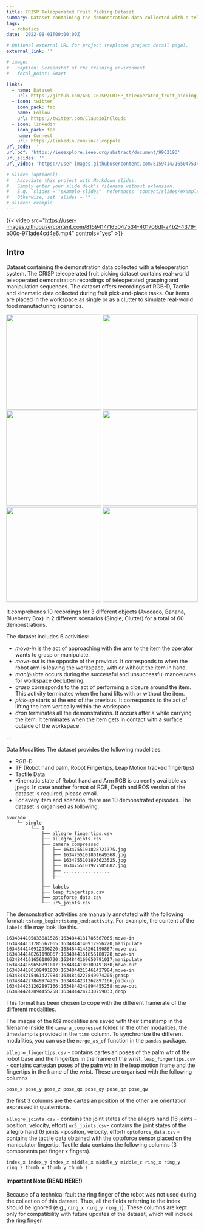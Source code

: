```yaml
---
title: CRISP Teleoperated Fruit Picking Dataset
summary: Dataset containing the demonstration data collected with a teleoperation system. The CRISP teleoperated fruit picking dataset contains real-world teleoperated demonstration recordings of teleoperated grasping and manipulation sequences. The dataset offers recordings of RGB-D, Tactile and kinematic data collected during fruit pick-and-place tasks. Our items are placed in the workspace as single or as a clutter to simulate real-world food manufacturing scenarios.
tags:
  - robotics
date: '2022-08-01T00:00:00Z'

# Optional external URL for project (replaces project detail page).
external_link: ''

# image:
#   caption: Screenshot of the training environment.
#   focal_point: Smart

links:
  - name: Dataset
    url: https://github.com/ARQ-CRISP/CRISP_teleoperated_fruit_picking_dataset
  - icon: twitter
    icon_pack: fab
    name: Follow
    url: https://twitter.com/ClaudioInClouds
  - icon: linkedin
    icon_pack: fab
    name: Connect
    url: https://linkedin.com/in/clcoppola
url_code: ''
url_pdf: 'https://ieeexplore.ieee.org/abstract/document/9962193'
url_slides: ''
url_video: 'https://user-images.githubusercontent.com/8159414/165047534-401706df-a4b2-4379-b00c-971ade4cd4e6.mp4'

# Slides (optional).
#   Associate this project with Markdown slides.
#   Simply enter your slide deck's filename without extension.
#   E.g. `slides = "example-slides"` references `content/slides/example-slides.md`.
#   Otherwise, set `slides = ""`.
# slides: example
---
```

{{< video src="https://user-images.githubusercontent.com/8159414/165047534-401706df-a4b2-4379-b00c-971ade4cd4e6.mp4" controls="yes" >}}

## Intro
Dataset containing the demonstration data collected with a teleoperation system. The CRISP teleoperated fruit picking dataset contains real-world teleoperated demonstration recordings of teleoperated grasping and manipulation sequences. The dataset offers recordings of RGB-D, Tactile and kinematic data collected during fruit pick-and-place tasks. Our items are placed in the workspace as single or as a clutter to simulate real-world food manufacturing scenarios.

<p align="left">
<img src="https://user-images.githubusercontent.com/8159414/160737307-b697d4ef-38dd-4dae-8462-6f2a58e23ec7.jpg" width="250">
<img src="https://user-images.githubusercontent.com/8159414/160737333-fd431d5d-6fcc-4c06-bc8b-baf9a157c0f5.jpg" width="250"> <img src="https://user-images.githubusercontent.com/8159414/160737357-1b468612-64c4-401f-b699-704eaefb7544.jpg" width="250">
<img src="https://user-images.githubusercontent.com/8159414/160737376-1381a664-d08e-4c7b-8d09-e8960c27d854.jpg" width="250"> <img src="https://user-images.githubusercontent.com/8159414/160737387-900cec29-1712-4090-afdf-26502b4cbd7c.jpg" width="250"> <img src="https://user-images.githubusercontent.com/8159414/160737395-2d649ddd-2a0b-4acb-91e4-2c137705f133.jpg" width="250">
</p>


It comprehends 10 recordings for 3 different objects (Avocado, Banana, Blueberry Box) in 2 different scenarios (Single, Clutter) for a total of 60 demonstrations.

The dataset includes 6 activities:

- *move-in* is the act of approaching with the arm to the item the operator wants to grasp or manipulate.
- *move-out* is the opposite of the previous. It corresponds to when the robot arm is leaving the workspace, with or without the item in hand.
- *manipulate* occurs during the successful and unsuccessful manoeuvres for workspace decluttering.
- *grasp* corresponds to the act of performing a closure around the item. This activity terminates when the hand lifts with or without the item.
- *pick-up* starts at the end of the previous. It corresponds to the act of lifting the item vertically within the workspace.
- *drop* terminates all the demonstrations. It occurs after a
 while carrying the item. It terminates when the item gets in contact with a surface outside of the workspace.

--

Data Modalities
The dataset provides the following modelities:

- RGB-D
- TF (Robot hand palm, Robot Fingertips, Leap Motion tracked fingertips)
- Tactile Data
- Kinematic state of Robot hand and Arm RGB is currently available as jpegs. In case another format of RGB, Depth and ROS version of the dataset is required, please email.
- For every item and scenario, there are 10 demonstrated episodes. The dataset is organised as following:
```
avocado
    └─ single
         └── 1
             ├── allegro_fingertips.csv
             ├── allegro_joints.csv
             ├── camera_compressed
             │   ├── 1634755101828721375.jpg
             │   ├── 1634755101861649368.jpg
             │   ├── 1634755101893623525.jpg
             │   ├── 1634755101927505682.jpg
             │   ├── .................
             │   ├──
             │
             ├── labels
             ├── leap_fingertips.csv
             ├── optoforce_data.csv
             └── ur5_joints.csv
```
The demonstration activities are manually annotated with the following format: `tstamp_begin:tstamp_end;activity`.
For example, the content of the `labels` file may look like this.
```
1634844105833881526:1634844131785567065;move-in
1634844131785567065:1634844140912956220;manipulate
1634844140912956220:1634844148261190867;move-out
1634844148261190867:1634844161656180720;move-in
1634844161656180720:1634844169650791017;manipulate
1634844169650791017:1634844180109491830;move-out
1634844180109491830:1634844215461427984;move-in
1634844215461427984:1634844227849974205;grasp
1634844227849974205:1634844231262897166;pick-up
1634844231262897166:1634844242894455258;move-out
1634844242894455258:1634844247330759033;drop
```
This format has been chosen to cope with the different framerate of the different modalities.

The images of the `RGB` modalities are saved with their timestamp in the filename inside the `camera_compressed` folder.
In the other modalities, the timestamp is provided in the `time` column.
To synchronize the different modalities, you can use the `merge_as_of` function in the `pandas` package.

`allegro_fingertips.csv` - contains cartesian poses of the palm wtr of the robot base and the fingertips in the frame of the wrist.
`leap_fingertips.csv` - contains cartesian poses of the palm wtr in the leap motion frame and the fingertips in the frame of the wrist.
These are organised with the following columns

```pose_x pose_y pose_z	pose_qx	pose_qy	pose_qz	pose_qw```

the first 3 columns are the cartesian position of the other are orientation expressed in quaternions.

`allegro_joints.csv` - contains the joint states of the allegro hand (16 joints - position, velocity, effort)
`ur5_joints.csv`- contains the joint states of the allegro hand (6 joints - position, velocity, effort)
`optoforce_data.csv` - contains the tactile data obtained with the optoforce sensor placed on the manipulator fingertip.
Tactile data contains the following columns (3 components per finger x fingers).

``` index_x index_y index_z middle_x middle_y middle_z ring_x ring_y ring_z thumb_x thumb_y thumb_z ```

#### Important Note (READ HERE!)

Because of a technical fault the ring finger of the robot was not used during the collection of this dataset.
Thus, all the fields referring to the index should be ignored (e.g., `ring_x ring_y ring_z`).
These columns are kept only for compatibility with future updates of the dataset, which will include the ring finger.
